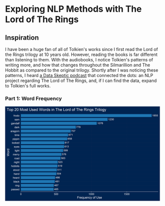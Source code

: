# Exploring NLP Methods with The Lord of The Rings
## Inspiration
I have been a huge fan of all of Tolkien's works since I first read the Lord of the Rings trilogy at 10 years old. However, reading the books is far different than listening to them. With the audiobooks, I notice Tolkien's patterns of writing more, and how that changes throughout the Silmarillion and The Hobbit as compared to the original trilogy. Shortly after I was noticing these patterns, I heard [a Data Skeptic podcast](https://dataskeptic.com/blog/episodes/2019/text-mining-in-r) that connected the dots: an NLP project regarding The Lord of The Rings, and, if I can find the data, expand to Tolkien's full works.
### Part 1:  Word Frequency
![A graph of the most used words in The Lords of The Rings](Graphs/Top20LOTRWords.png)

